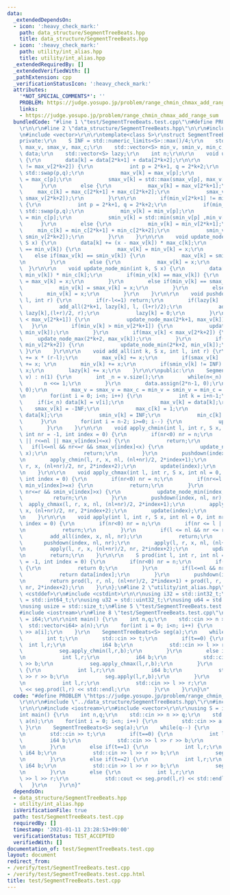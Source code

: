 ```yaml
---
data:
  _extendedDependsOn:
  - icon: ':heavy_check_mark:'
    path: data_structure/SegmentTreeBeats.hpp
    title: data_structure/SegmentTreeBeats.hpp
  - icon: ':heavy_check_mark:'
    path: utility/int_alias.hpp
    title: utility/int_alias.hpp
  _extendedRequiredBy: []
  _extendedVerifiedWith: []
  _pathExtension: cpp
  _verificationStatusIcon: ':heavy_check_mark:'
  attributes:
    '*NOT_SPECIAL_COMMENTS*': ''
    PROBLEM: https://judge.yosupo.jp/problem/range_chmin_chmax_add_range_sum
    links:
    - https://judge.yosupo.jp/problem/range_chmin_chmax_add_range_sum
  bundledCode: "#line 1 \"test/SegmentTreeBeats.test.cpp\"\n#define PROBLEM \"https://judge.yosupo.jp/problem/range_chmin_chmax_add_range_sum\"\
    \r\n\r\n#line 2 \"data_structure/SegmentTreeBeats.hpp\"\n\r\n#include <algorithm>\r\
    \n#include <vector>\r\n\r\ntemplate<class S>\r\nstruct SegmentTreeBeats {\r\n\
    private:\r\n    S INF = std::numeric_limits<S>::max()/4;\r\n    std::vector<S>\
    \ max_v, smax_v, max_c;\r\n    std::vector<S> min_v, smin_v, min_c;\r\n    std::vector<S>\
    \ data;\r\n    std::vector<S> lazy;\r\n    int n;\r\n\r\n    void update(int k)\
    \ {\r\n        data[k] = data[2*k+1] + data[2*k+2];\r\n\r\n        if(max_v[2*k+1]\
    \ != max_v[2*k+2]) {\r\n            int p = 2*k+1, q = 2*k+2;\r\n            if(max_v[p]<max_v[q])\
    \ std::swap(p,q);\r\n            max_v[k] = max_v[p];\r\n            max_c[k]\
    \ = max_c[p];\r\n            smax_v[k] = std::max(smax_v[p], max_v[q]);\r\n  \
    \      }\r\n        else {\r\n            max_v[k] = max_v[2*k+1];\r\n       \
    \     max_c[k] = max_c[2*k+1] + max_c[2*k+2];\r\n            smax_v[k] = std::max(smax_v[2*k+1],\
    \ smax_v[2*k+2]);\r\n        }\r\n\r\n        if(min_v[2*k+1] != min_v[2*k+2])\
    \ {\r\n            int p = 2*k+1, q = 2*k+2;\r\n            if(min_v[p]>min_v[q])\
    \ std::swap(p,q);\r\n            min_v[k] = min_v[p];\r\n            min_c[k]\
    \ = min_c[p];\r\n            smin_v[k] = std::min(smin_v[p] ,min_v[q]);\r\n  \
    \      }\r\n        else {\r\n            min_v[k] = min_v[2*k+1];\r\n       \
    \     min_c[k] = min_c[2*k+1] + min_c[2*k+2];\r\n            smin_v[k] = std::min(smin_v[2*k+1],\
    \ smin_v[2*k+2]);\r\n        }\r\n    }\r\n\r\n    void update_node_max(int k,\
    \ S x) {\r\n        data[k] += (x - max_v[k]) * max_c[k];\r\n        if(max_v[k]\
    \ == min_v[k]) {\r\n            max_v[k] = min_v[k] = x;\r\n        }\r\n    \
    \    else if(max_v[k] == smin_v[k]) {\r\n            max_v[k] = smin_v[k] = x;\r\
    \n        }\r\n        else {\r\n            max_v[k] = x;\r\n        }\r\n  \
    \  }\r\n\r\n    void update_node_min(int k, S x) {\r\n        data[k] += (x -\
    \ min_v[k]) * min_c[k];\r\n        if(min_v[k] == max_v[k]) {\r\n            min_v[k]\
    \ = max_v[k] = x;\r\n        }\r\n        else if(min_v[k] == smax_v[k]) {\r\n\
    \            min_v[k] = smax_v[k] = x;\r\n        }\r\n        else {\r\n    \
    \        min_v[k] = x;\r\n        }\r\n    }\r\n\r\n    void pushdown(int k, int\
    \ l, int r) {\r\n        if(r-l<=1) return;\r\n        if(lazy[k] != 0) {\r\n\
    \            add_all(2*k+1, lazy[k], l, (l+r)/2);\r\n            add_all(2*k+2,\
    \ lazy[k],(l+r)/2, r);\r\n            lazy[k] = 0;\r\n        }\r\n        if(max_v[k]\
    \ < max_v[2*k+1]) {\r\n            update_node_max(2*k+1, max_v[k]);\r\n     \
    \   }\r\n        if(min_v[k] > min_v[2*k+1]) {\r\n            update_node_min(2*k+1,\
    \ min_v[k]);\r\n        }\r\n        if(max_v[k] < max_v[2*k+2]) {\r\n       \
    \     update_node_max(2*k+2, max_v[k]);\r\n        }\r\n        if(min_v[k] >\
    \ min_v[2*k+2]) {\r\n            update_node_min(2*k+2, min_v[k]);\r\n       \
    \ }\r\n    }\r\n\r\n    void add_all(int k, S x, int l, int r) {\r\n        data[k]\
    \ += x * (r-l);\r\n        max_v[k] += x;\r\n        if(smax_v[k] != -INF) smax_v[k]\
    \ += x; \r\n        min_v[k] += x;\r\n        if(smin_v[k] != INF) smin_v[k] +=\
    \ x;\r\n        lazy[k] += x;\r\n    }\r\n\r\npublic:\r\n    SegmentTreeBeats(std::vector<S>\
    \ v) : n(1) {\r\n        int _n = v.size();\r\n        while(n<_n) {\r\n     \
    \       n <<= 1;\r\n        }\r\n        data.assign(2*n-1, 0);\r\n        lazy.assign(2*n-1,\
    \ 0);\r\n        max_v = smax_v = max_c = min_v = smin_v = min_c = std::vector<S>(2*n-1);\r\
    \n        for(int i = 0; i<n; i++) {\r\n            int k = i+n-1;\r\n       \
    \     if(i<_n) data[k] = v[i];\r\n            max_v[k] = data[k];\r\n        \
    \    smax_v[k] = -INF;\r\n            max_c[k] = 1;\r\n            min_v[k] =\
    \ data[k];\r\n            smin_v[k] = INF;\r\n            min_c[k] = 1;\r\n  \
    \      }\r\n        for(int i = n-2; i>=0; i--) {\r\n            update(i);\r\n\
    \        }\r\n    }\r\n\r\n    void apply_chmin(int l, int r, S x, int nl = 0,\
    \ int nr = -1, int index = 0) {\r\n        if(nr<0) nr = n;\r\n        if(nr<=l\
    \ || r<=nl || max_v[index]<=x) {\r\n            return;\r\n        }\r\n     \
    \   if(l<=nl && nr<=r && smax_v[index]<x) {\r\n            update_node_max(index,\
    \ x);\r\n            return;\r\n        }\r\n        pushdown(index, nl, nr);\r\
    \n        apply_chmin(l, r, x, nl, (nl+nr)/2, 2*index+1);\r\n        apply_chmin(l,\
    \ r, x, (nl+nr)/2, nr, 2*index+2);\r\n        update(index);\r\n        return;\r\
    \n    }\r\n\r\n    void apply_chmax(int l, int r, S x, int nl = 0, int nr = -1,\
    \ int index = 0) {\r\n        if(nr<0) nr = n;\r\n        if(nr<=l || r<=nl ||\
    \ min_v[index]>=x) {\r\n            return;\r\n        }\r\n        if(l<=nl &&\
    \ nr<=r && smin_v[index]>x) {\r\n            update_node_min(index, x);\r\n  \
    \          return;\r\n        }\r\n        pushdown(index, nl, nr);\r\n      \
    \  apply_chmax(l, r, x, nl, (nl+nr)/2, 2*index+1);\r\n        apply_chmax(l, r,\
    \ x, (nl+nr)/2, nr, 2*index+2);\r\n        update(index);\r\n        return;\r\
    \n    }\r\n\r\n    void apply(int l, int r, S x, int nl = 0, int nr = -1, int\
    \ index = 0) {\r\n        if(nr<0) nr = n;\r\n        if(nr <= l || r <= nl) {\r\
    \n            return;\r\n        }\r\n        if(l <= nl && nr <= r) {\r\n   \
    \         add_all(index, x, nl, nr);\r\n            return;\r\n        }\r\n \
    \       pushdown(index, nl, nr);\r\n        apply(l, r, x, nl, (nl+nr)/2, 2*index+1);\r\
    \n        apply(l, r, x, (nl+nr)/2, nr, 2*index+2);\r\n        update(index);\r\
    \n        return;\r\n    }\r\n\r\n    S prod(int l, int r, int nl = 0, int nr\
    \ = -1, int index = 0) {\r\n        if(nr<0) nr = n;\r\n        if(nr<=l || r<=nl)\
    \ {\r\n            return 0;\r\n        }\r\n        if(l<=nl && nr<=r) {\r\n\
    \            return data[index];\r\n        }\r\n        pushdown(index, nl, nr);\r\
    \n        return prod(l, r, nl, (nl+nr)/2, 2*index+1) + prod(l, r, (nl+nr)/2,\
    \ nr, 2*index+2);\r\n    }\r\n};\n#line 2 \"utility/int_alias.hpp\"\n\r\n#include\
    \ <cstddef>\r\n#include <cstdint>\r\n\r\nusing i32 = std::int32_t;\r\nusing i64\
    \ = std::int64_t;\r\nusing u32 = std::uint32_t;\r\nusing u64 = std::uint64_t;\r\
    \nusing usize = std::size_t;\n#line 5 \"test/SegmentTreeBeats.test.cpp\"\n\r\n\
    #include <iostream>\r\n#line 8 \"test/SegmentTreeBeats.test.cpp\"\n\r\nusing S\
    \ = i64;\r\n\r\nint main() {\r\n    int n,q;\r\n    std::cin >> n >> q;\r\n  \
    \  std::vector<i64> a(n);\r\n    for(int i = 0; i<n; i++) {\r\n        std::cin\
    \ >> a[i];\r\n    }\r\n    SegmentTreeBeats<S> seg(a);\r\n    while(q--) {\r\n\
    \        int t;\r\n        std::cin >> t;\r\n        if(t==0) {\r\n          \
    \  int l,r;\r\n            i64 b;\r\n            std::cin >> l >> r >> b;\r\n\
    \            seg.apply_chmin(l,r,b);\r\n        }\r\n        else if(t==1) {\r\
    \n            int l,r;\r\n            i64 b;\r\n            std::cin >> l >> r\
    \ >> b;\r\n            seg.apply_chmax(l,r,b);\r\n        }\r\n        else if(t==2)\
    \ {\r\n            int l,r;\r\n            i64 b;\r\n            std::cin >> l\
    \ >> r >> b;\r\n            seg.apply(l,r,b);\r\n        }\r\n        else {\r\
    \n            int l,r;\r\n            std::cin >> l >> r;\r\n            std::cout\
    \ << seg.prod(l,r) << std::endl;\r\n        }\r\n    }\r\n}\n"
  code: "#define PROBLEM \"https://judge.yosupo.jp/problem/range_chmin_chmax_add_range_sum\"\
    \r\n\r\n#include \"../data_structure/SegmentTreeBeats.hpp\"\r\n#include \"../utility/int_alias.hpp\"\
    \r\n\r\n#include <iostream>\r\n#include <vector>\r\n\r\nusing S = i64;\r\n\r\n\
    int main() {\r\n    int n,q;\r\n    std::cin >> n >> q;\r\n    std::vector<i64>\
    \ a(n);\r\n    for(int i = 0; i<n; i++) {\r\n        std::cin >> a[i];\r\n   \
    \ }\r\n    SegmentTreeBeats<S> seg(a);\r\n    while(q--) {\r\n        int t;\r\
    \n        std::cin >> t;\r\n        if(t==0) {\r\n            int l,r;\r\n   \
    \         i64 b;\r\n            std::cin >> l >> r >> b;\r\n            seg.apply_chmin(l,r,b);\r\
    \n        }\r\n        else if(t==1) {\r\n            int l,r;\r\n           \
    \ i64 b;\r\n            std::cin >> l >> r >> b;\r\n            seg.apply_chmax(l,r,b);\r\
    \n        }\r\n        else if(t==2) {\r\n            int l,r;\r\n           \
    \ i64 b;\r\n            std::cin >> l >> r >> b;\r\n            seg.apply(l,r,b);\r\
    \n        }\r\n        else {\r\n            int l,r;\r\n            std::cin\
    \ >> l >> r;\r\n            std::cout << seg.prod(l,r) << std::endl;\r\n     \
    \   }\r\n    }\r\n}"
  dependsOn:
  - data_structure/SegmentTreeBeats.hpp
  - utility/int_alias.hpp
  isVerificationFile: true
  path: test/SegmentTreeBeats.test.cpp
  requiredBy: []
  timestamp: '2021-01-11 23:28:53+09:00'
  verificationStatus: TEST_ACCEPTED
  verifiedWith: []
documentation_of: test/SegmentTreeBeats.test.cpp
layout: document
redirect_from:
- /verify/test/SegmentTreeBeats.test.cpp
- /verify/test/SegmentTreeBeats.test.cpp.html
title: test/SegmentTreeBeats.test.cpp
---
```

